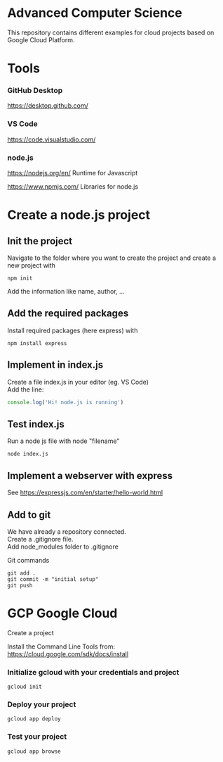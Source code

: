 # Advanced Computer Science
This repository contains different examples for cloud projects based on Google Cloud Platform.
# Tools
### GitHub Desktop
https://desktop.github.com/ 

### VS Code
https://code.visualstudio.com/ 

### node.js
https://nodejs.org/en/ 
Runtime for Javascript

https://www.npmjs.com/ 
Libraries for node.js


# Create a node.js project
## Init the project
Navigate to the folder where you want to create the project and create a new project with  
```
npm init  
```
Add the information like name, author, ...  

## Add the required packages
Install required packages (here express) with  
```
npm install express
```

## Implement in index.js
Create a file index.js in your editor (eg. VS Code)  
Add the line:  
```javascript
console.log('Hi! node.js is running')
```

## Test index.js
Run a node js file with node "filename"  
```
node index.js
```

## Implement a webserver with express
See https://expressjs.com/en/starter/hello-world.html  

## Add to git
We have already a repository connected.   
Create a .gitignore file.  
Add node_modules folder to .gitignore  

Git commands  
```
git add .
git commit -m "initial setup"
git push
```

# GCP Google Cloud
Create a project  

Install the Command Line Tools from:  
https://cloud.google.com/sdk/docs/install

### Initialize gcloud with your credentials and project
```
gcloud init
```

### Deploy your project
```
gcloud app deploy
```

### Test your project
```
gcloud app browse
```
